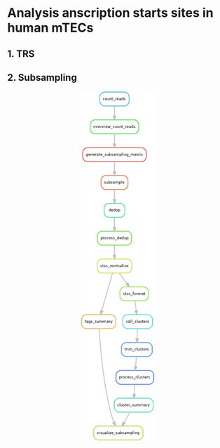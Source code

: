 # Analysis anscription starts sites in human mTECs

## 1. TRS

## 2. Subsampling

<p align="center">
<img
src="dag/subsampling_dag.png" height="800">
</p>

